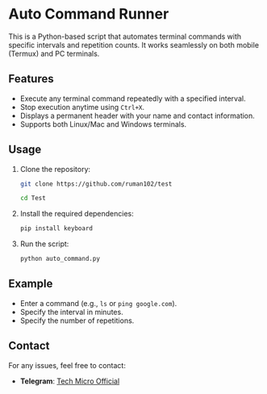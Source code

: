 
# Auto Command Runner

This is a Python-based script that automates terminal commands with specific intervals and repetition counts. It works seamlessly on both mobile (Termux) and PC terminals.

## Features
- Execute any terminal command repeatedly with a specified interval.
- Stop execution anytime using `Ctrl+X`.
- Displays a permanent header with your name and contact information.
- Supports both Linux/Mac and Windows terminals.

## Usage
1. Clone the repository:
   ```bash
   git clone https://github.com/ruman102/test
   ```
   ```bash
   cd Test
   ```
2. Install the required dependencies:
   ```bash
   pip install keyboard
   ```
3. Run the script:
   ```bash
   python auto_command.py
   ```

## Example
- Enter a command (e.g., `ls` or `ping google.com`).
- Specify the interval in minutes.
- Specify the number of repetitions.

## Contact
For any issues, feel free to contact:
- **Telegram**: [Tech Micro Official](https://t.me/techmicroofficial)
